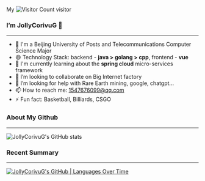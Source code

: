 My ![Visitor Count](https://profile-counter.glitch.me/JollyCorivuG/count.svg) visitor
###  I’m JollyCorivuG 👋
---
- 🔭 I'm a Beijing University of Posts and Telecommunications Computer Science Major
- 😄 Technology Stack: backend - **java > golang > cpp**, frontend - **vue**
- 🌱 I'm currently learning about the **spring cloud** micro-services framework
- 👯 I’m looking to collaborate on Big Internet factory
- 🤔 I’m looking for help with Rare Earth mining, google, chatgpt...
- 📫 How to reach me: 1547676099@qq.com
- ⚡ Fun fact: Basketball, Billiards, CSGO

### About My Github
---
![JollyCorivuG's GitHub stats](https://github-readme-stats.vercel.app/api?username=JollyCorivuG&show_icons=true&theme=tokyonight)

### Recent Summary
---
[![JollyCorivuG's GitHub | Languages Over Time](https://stats.quine.sh/JollyCorivuG/languages-over-time?theme=dark)](https://quine.sh?utm_source=widgets&utm_campaign=JollyCorivuG)
